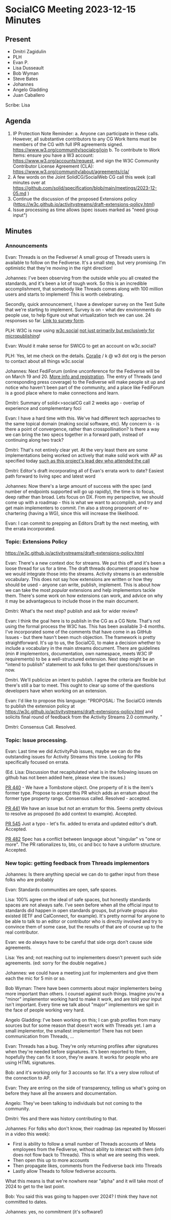 # SocialCG Meeting 2023-12-15 Minutes

## Present
* Dmitri Zagidulin
* PLH
* Evan P.
* Lisa Dusseault
* Bob Wyman
* Steve Bates
* Johannes
* Angelo Gladding
* Juan Caballero

Scribe: Lisa

## Agenda
1. IP Protection Note Reminder:
  a. Anyone can participate in these calls. However, all substantive contributors to any CG Work Items must be members of the CG with full IPR agreements signed. https://www.w3.org/community/socialcg/join
  b. To contribute to Work Items: ensure you have a W3 account: https://www.w3.org/accounts/request, and sign the W3C Community Contributor License Agreement (CLA): https://www.w3.org/community/about/agreements/cla/
2. A few words on the Joint SolidCG/SocialWeb CG call this week (call minutes over at https://github.com/solid/specification/blob/main/meetings/2023-12-05.md )
3. Continue the discussion of the proposed Extensions policy (https://w3c.github.io/activitystreams/draft-extensions-policy.html)
4. Issue processing as time allows (spec issues marked as "need group input")

## Minutes

### Announcements

Evan: Threads is on the Fediverse! A small group of Threads users is available to follow on the Fediverse.
It's a small step, but very promising. I'm optimistic that they're moving in the right direction!

Johannes: I've been observing from the outside while you all created the standards, and it's been a lot of tough work. So this is an incredible accomplishment, that somebody like Threads comes along with 100 million users and starts to implement! This is worth celebrating.

Secondly, quick announcement, I have a developer survey on the Test Suite that we're starting to implement. Survey is on - what dev environments do people use, to help figure out what virtualization tech we can use. 24 responses so far. [Link to survey form](https://apps.dazzlelabs.net/nextcloud/apps/forms/s/ed2WBPzrrWFcWKjT5a9MwMGp).

PLH: W3C is now using [w3c.social](https://w3c.social/) [not just primarily but exclusively for micropublishing](https://mastodon.social/@w3c@w3c.social/111534700235620053)!

Evan: Would it make sense for SWICG to get an account on w3c.social?

PLH: Yes, let me check on the details. [Coralie](https://w3c.social/@koalie) / k @ w3 dot org is the person to contact about all things w3c.social

Johannes: Next FediForum (online unconference for the Fediverse will be on March 19 and 20. [More info and registration](https://fediforum.org/).
The entry of Threads (and corresponding press coverage) to the Fediverse will make people sit up and notice who haven't been part of the community, and a place like FediForum is a good place where to make connections and learn.

Dmitri: Summary of solid<>socialCG call 2 weeks ago - overlap of experience and complementary foci

Evan: I have a hard time with this. We've had different tech approaches to the same topical domain (making social software, etc). My concern is - is there a point of convergence, rather than crosspollination? Is there a way we can bring the two specs together in a forward path, instead of continuing along two track?

Dmitri: That's not entirely clear yet. At the very least there are some implementations being worked on actively that make solid work with AP as specified today [such as this project's lead dev who attended the call](https://github.com/assemblee-virtuelle/activitypods)

Dmitri: Editor's draft incorporating all of Evan's errata work to date? Easiest path forward to living spec and latest word

Johannes: Now there's a large amount of success with the spec (and number of endpoints supported will go up rapidly), the time is to focus, deep rather than broad. Lets focus on DX. From my perspective, we should come up with a roadmap - this is what we want to accomplish, and try and get main implementers to commit.
I'm also a strong proponent of re-chartering (having a WG), since this will increase the likelihood.

Evan: I can commit to prepping an Editors Draft by the next meeting, with the errata incorporated.

### Topic: Extensions Policy

https://w3c.github.io/activitystreams/draft-extensions-policy.html

Evan:  There's a new context doc for streams.  We put this off and it's been a loose thread for us for a time.
The draft threads document proposes how we would integrate those into the streams.  Activity streams
is an extensible vocabulary.  This does not say how extensions are written or how they should be used -
anyone can write, publish, implement.  This is about how we can take the most _popular_ extensions and
help implementors tackle them.  There's some work on how extensions can work, and advice on why it may
be advantageous to include those in the main document.

Dmitri: What's the next step? publish and ask for wider review?

Evan: I think the goal here is to publish in the CG as a CG Note.    That's not using the formal process
the W3C has.  This has been available 3-4 months. I've incorporated some of the comments that have come in
as GitHub Issues - but there hasn't been much objection. The framework is pretty straightforward.  It's up
to us, the SocialCG, to make a decision whether to include a vocabulary in the main streams document.
There are guidelines (min # implementors, documentation, own namespace, meets W3C IP requirements) to be a well-structured extension.  Next step might be an "intend to publish" statement to ask folks to get their
questions/issues in now.

Dmitri.  We'll publicize an intent to publish.  I agree the criteria are flexible but there's still a bar
to meet.   This ought to clear up some of the questions developers have when working on an extension.

Evan: I'd like to propose this language: "PROPOSAL: The SocialCG intends to publish the extension policy at
https://w3c.github.io/activitystreams/draft-extensions-policy.html
 and solicits final round of feedback from the Activity Streams 2.0 community. "

Dmitri: Consensus Call.  Resolved.

### Topic: Issue processing.

Evan: Last time we did ActivityPub issues, maybe we can do the outstanding issues for Activity Streams this time.
Looking for PRs specifically focused on errata.

(Ed. Lisa: Discussion that recapitulated what is in the following issues on github has not been added here, please view the issues.)

[PR 440](https://github.com/w3c/activitystreams/issues/440) - We have a Tombstone object.  One property of it is the item's former type.    Propose to accept this PR which adds an erratum about the former type property range.  Consensus called. Resolved - accepted.

[PR 441](https://github.com/w3c/activitystreams/issues/441)  We have an issue but not an erratum for this.  Seems pretty obvious to resolve as proposed (to add context to example).  Accepted.

[PR 545](https://github.com/w3c/activitystreams/issues/545)  Just a typo - let's fix.  added to errata and updated editor's draft.  Accepted.

[PR 482](https://github.com/w3c/activitystreams/issues/482)  Spec has a conflict between language about "singular" vs "one or more".  The PR rationalizes to, bto, cc and bcc to have a uniform structure.  Accepted.

### New topic: getting feedback from Threads implementors

Johannes: Is there anything special we can do to gather input from these folks who are probably

Evan: Standards communities are open, safe spaces.

Lisa:  100% agree on the ideal of safe spaces, but honestly standards spaces are not always safe.  I've seen before
when all the official input to standards did happen in open standards groups, but private groups also existed
(IETF and CalConnect, for example).  It's pretty normal for anyone to be able to talk to an editor or contributor who is
directly involved and try to convince them of some case, but the results of that are of course up to the real
contributor.

Evan: we do always have to be careful that side orgs don't cause side agreements.

Lisa: Yes and; not reaching out to implementers doesn't prevent such side agreements.  (ed: sorry for the double negative.)

Johannes: we could have a meeting just for implementers and give them each the mic for 5 min or so.

Bob Wyman: There have been comments about major implementers being more important than others.  I counsel against such things. Imagine you're a "minor" implementor working hard to make it work, and are told your input isn't important.  Every time we talk about "major" implementors we spit in the face of people working very hard.

Angelo Gladding:  I've been working on this; I can grab profiles from many sources but for some reason that doesn't work with Threads yet.  I am a small implementor, the smallest implementor!  There has not been communication from Threads, ...

Evan: Threads has a bug.  They're only returning profiles after signatures when they're needed before signatures. It's been reported to them, hopefully they can fix it soon, they're aware.  It works for people who are using HTML signatures.

Bob: and it's working only for 3 accounts so far.  It's a very slow rollout of the connection to AP.

Evan: They are erring on the side of transparency, telling us what's going on before they have all the answers and
documentation.

Angelo: They've been talking to individuals but not coming to the community.

Dmitri: Yes and there was history contributing to that.

Johannes: For folks who don't know, their roadmap (as repeated by Mosseri in a video this week):
* First is ability to follow a small number of Threads accounts of Meta employees from the Fediverse, without ability to interact with them (info does not flow back to Threads). This is what we are seeing this week.
* Then open this up to more accounts
* Then propagate likes, comments from the Fediverse back into Threads
* Lastly allow Theads to follow fediverse accounts.

What this means is that we're nowhere near "alpha" and it will take most of 2024 to get to the last point.

Bob: You said this was going to happen over 2024?  I think they have not committed to dates.

Johannes: yes, no commitment (it's software!)
